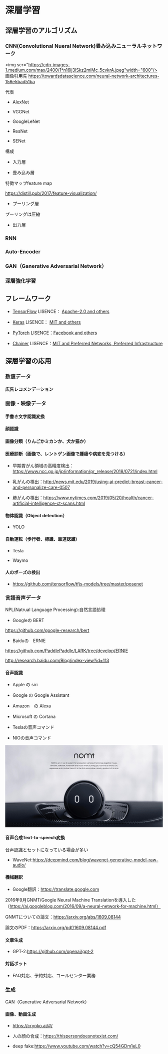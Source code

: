 # 深層学習

## 深層学習のアルゴリズム

### CNN(Convolutional Nueral Network)畳み込みニューラルネットワーク

<img scr="https://cdn-images-1.medium.com/max/2400/1*n16lj3lSkz2miMc_5cvkrA.jpeg"width="600"/>
画像引用先
https://towardsdatascience.com/neural-network-architectures-156e5bad51ba

代表

* AlexNet

* VGGNet

* GoogleLeNet

* ResNet

* SENet

構成

* 入力層

* 畳み込み層

特徴マップfeature map

https://distill.pub/2017/feature-visualization/

* プーリング層

プーリングは圧縮

* 出力層

### RNN

### Auto-Encoder

### GAN（Ganerative Adversarial Network）

### 深層強化学習

## フレームワーク

* [TensorFlow](https://github.com/tensorflow/tensorflow) LISENCE： [Apache-2.0 and others](https://github.com/tensorflow/tensorflow/blob/master/LICENSE)

* [Keras](https://github.com/keras-team/keras) LISENCE： [MIT and others](https://github.com/keras-team/keras/blob/master/LICENSE)

* [PyTorch](https://github.com/pytorch/pytorch) LISENCE：[Facebook and others](https://github.com/pytorch/pytorch/blob/master/LICENSE)

* [Chainer](https://github.com/chainer/chainer) LISENCE：[MIT and Preferred Networks, Preferred Infrastructure](https://github.com/chainer/chainer/blob/master/LICENSE)

## 深層学習の応用

### 数値データ

#### 広告レコメンデーション

### 画像・映像データ

#### 手書き文字認識変換

#### 顔認識

#### 画像分類（りんごかミカンか、犬か猫か）

#### 医療診断（画像で、レントゲン画像で腫瘍や病変を見つける）

* 早期胃がん領域の高精度検出：https://www.ncc.go.jp/jp/information/pr_release/2018/0721/index.html

* 乳がんの検出：http://news.mit.edu/2019/using-ai-predict-breast-cancer-and-personalize-care-0507

* 肺がんの検出：https://www.nytimes.com/2019/05/20/health/cancer-artificial-intelligence-ct-scans.html

#### 物体認識（Object detection）

* YOLO

#### 自動運転（歩行者、標識、車道認識）

* Tesla

* Waymo

#### 人のポーズの検出

* https://github.com/tensorflow/tfjs-models/tree/master/posenet

### 言語音声データ

NPL(Natrual Language Processing):自然言語処理

* Googleの BERT

https://github.com/google-research/bert

* Baiduの　ERNIE

https://github.com/PaddlePaddle/LARK/tree/develop/ERNIE 

http://research.baidu.com/Blog/index-view?id=113

#### 音声認識

* Apple の siri

* Google の Google Assistant

* Amazon　の Alexa

* Microsoft の Cortana

* Teslaの音声コマンド

* NIOの音声コマンド

<img src="assets/05-nomi.jpg" alt="perceptron" width="600">

#### 音声合成Text-to-speech変換

音声認識とセットになっている場合が多い

* WaveNet:https://deepmind.com/blog/wavenet-generative-model-raw-audio/ 

#### 機械翻訳

* Google翻訳：https://translate.google.com

2016年9月GNMT/Google Neural Machine Translationを導入した（https://ai.googleblog.com/2016/09/a-neural-network-for-machine.html）

GNMTについての論文：https://arxiv.org/abs/1609.08144

論文のPDF：https://arxiv.org/pdf/1609.08144.pdf

#### 文章生成

* GPT-2:https://github.com/openai/gpt-2

#### 対話ボット

* FAQ対応、予約対応、コールセンター業務

### 生成

GAN（Ganerative Adversarial Network）

#### 画像、動画生成

* https://crypko.ai/#/

* 人の顔の合成：https://thispersondoesnotexist.com/

* deep fake:https://www.youtube.com/watch?v=cQ54GDm1eL0



